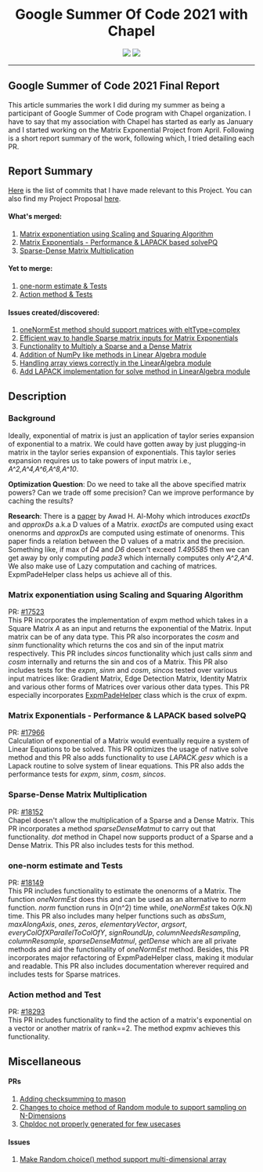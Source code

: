 <div align=center>
  <h1><b> Google Summer Of Code 2021 with Chapel </b></h1>
</div>
<div align=center>
  <img src=https://user-images.githubusercontent.com/29123352/63638548-49064180-c679-11e9-9ffb-35d68650bc7a.png>
  <img src=https://camo.githubusercontent.com/a8a74b3986fa8d06b25c66c7d35cbfd66f1a8f214ce51aad0fedf46673754c46/68747470733a2f2f63686170656c2d6c616e672e6f72672f696d616765732f63686170656c2d6c6f676f2d3230302e706e67>
</div>
<hr>

## Google Summer of Code 2021 Final Report
This article summaries the work I did during my summer as being a participant of Google Summer of Code program with Chapel organization. I have to say that my association with Chapel has started as early as January and I started working on the Matrix Exponential Project from April. Following is a short report summary of the work, following which, I tried detailing each PR.

## Report Summary
[Here](https://github.com/chapel-lang/chapel/commits?author=prashanth018&since=2021-04-01&until=2021-08-31) is the list of commits that I have made relevant to this Project. You can also find my Project Proposal [here](https://github.com/prashanth018/GSoC-21/blob/main/Matrix%20Exponentials%20Proposal.pdf).

#### What's merged:
1. [Matrix exponentiation using Scaling and Squaring Algorithm](https://github.com/prashanth018/GSoC-21/blob/main/README.md#matrix-exponentiation-using-scaling-and-squaring-algorithm)
2. [Matrix Exponentials - Performance & LAPACK based solvePQ](https://github.com/prashanth018/GSoC-21/blob/main/README.md#matrix-exponentials---performance--lapack-based-solvepq)
3. [Sparse-Dense Matrix Multiplication](https://github.com/prashanth018/GSoC-21/blob/main/README.md#sparse-dense-matrix-multiplication)

#### Yet to merge:
1. [one-norm estimate & Tests](https://github.com/prashanth018/GSoC-21/blob/main/README.md#one-norm-estimate-and-tests)
2. [Action method & Tests](https://github.com/prashanth018/GSoC-21/blob/main/README.md#action-method-and-test)

#### Issues created/discovered:
1. [oneNormEst method should support matrices with eltType=complex](https://github.com/chapel-lang/chapel/issues/18158)
2. [Efficient way to handle Sparse matrix inputs for Matrix Exponentials](https://github.com/chapel-lang/chapel/issues/18157)
3. [Functionality to Multiply a Sparse and a Dense Matrix](https://github.com/chapel-lang/chapel/issues/18092)
4. [Addition of NumPy like methods in Linear Algebra module](https://github.com/chapel-lang/chapel/issues/18091)
5. [Handling array views correctly in the LinearAlgebra module](https://github.com/chapel-lang/chapel/issues/18159)
6. [Add LAPACK implementation for solve method in LinearAlgebra module](https://github.com/chapel-lang/chapel/issues/17912)

## Description

### Background

Ideally, exponential of matrix is just an application of taylor series expansion of exponential to a matrix. We could have gotten away by just plugging-in matrix in the taylor series expansion of exponentials. This taylor series expansion requires us to take powers of input matrix i.e., _A^2,A^4,A^6,A^8,A^10_.
  
**Optimization Question**: Do we need to take all the above specified matrix powers? Can we trade off some precision? Can we improve performance by caching the results?
  
**Research**: There is a [paper](https://epubs.siam.org/doi/abs/10.1137/09074721X) by Awad H. Al-Mohy which introduces _exactDs_ and _approxDs_ a.k.a D values of a Matrix. _exactDs_ are computed using exact onenorms and _approxDs_ are computed using estimate of onenorms. This paper finds a relation between the D values of a matrix and the precision. Something like, if max of _D4_ and _D6_ doesn't exceed _1.495585_ then we can get away by only computing _pade3_ which internally computes only _A^2,A^4_. We also make use of Lazy computation and caching of matrices. ExpmPadeHelper class helps us achieve all of this.

### Matrix exponentiation using Scaling and Squaring Algorithm
PR: [#17523](https://github.com/chapel-lang/chapel/pull/17523) <br>
This PR incorporates the implementation of expm method which takes in a Square Matrix _A_ as an input and returns the exponential of the Matrix. Input matrix can be of any data type. This PR also incorporates the _cosm_ and _sinm_ functionality which returns the cos and sin of the input matrix respectively. This PR includes _sincos_ functionality which just calls _sinm_ and _cosm_ internally and returns the sin and cos of a Matrix. This PR also includes tests for the _expm_, _sinm_ and _cosm_, _sincos_ tested over various input matrices like: Gradient Matrix, Edge Detection Matrix, Identity Matrix and various other forms of Matrices over various other data types. This PR especially incorporates [ExpmPadeHelper](https://github.com/prashanth018/GSoC-21/blob/main/README.md#background) class which is the crux of expm.

### Matrix Exponentials - Performance & LAPACK based solvePQ
PR: [#17966](https://github.com/chapel-lang/chapel/pull/17966) <br>
Calculation of exponential of a Matrix would eventually require a system of Linear Equations to be solved. This PR optimizes the usage of native solve method and this PR also adds functionality to use _LAPACK.gesv_ which is a Lapack routine to solve system of linear equations. This PR also adds the performance tests for _expm_, _sinm_, _cosm_, _sincos_.

### Sparse-Dense Matrix Multiplication
PR: [#18152](https://github.com/chapel-lang/chapel/pull/18152) <br>
Chapel doesn't allow the multiplication of a Sparse and a Dense Matrix. This PR incorporates a method _sparseDenseMatmut_ to carry out that functionality. _dot_ method in Chapel now supports product of a Sparse and a Dense Matrix. This PR also includes tests for this method.

### one-norm estimate and Tests
PR: [#18149](https://github.com/chapel-lang/chapel/pull/18149) <br>
This PR includes functionality to estimate the onenorms of a Matrix. The function _oneNormEst_ does this and can be used as an alternative to _norm_ function. _norm_ function runs in O(n^2) time while, _oneNormEst_ takes O(k.N) time. This PR also includes many helper functions such as _absSum_, _maxAlongAxis_, _ones_, _zeros_, _elementaryVector_, _argsort_, _everyColOfXParallelToColOfY_, _signRoundUp_, _columnNeedsResampling_, _columnResample_, _sparseDenseMatmul_, _getDense_ which are all private methods and aid the functionality of _oneNormEst_ method. Besides, this PR incorporates major refactoring of ExpmPadeHelper class, making it modular and readable. This PR also includes documentation wherever required and includes tests for Sparse matrices.

### Action method and Test
PR: [#18293](https://github.com/chapel-lang/chapel/pull/18293) <br>
This PR includes functionality to find the action of a matrix's exponential on a vector or another matrix of rank==2. The method expmv achieves this functionality. 
## Miscellaneous

#### PRs
1. [Adding checksumming to mason](https://github.com/chapel-lang/chapel/pull/17380)
2. [Changes to choice method of Random module to support sampling on N-Dimensions](https://github.com/chapel-lang/chapel/pull/17168)
3. [Chpldoc not properly generated for few usecases](https://github.com/chapel-lang/chapel/pull/17058)

#### Issues
1. [Make Random.choice() method support multi-dimensional array](https://github.com/chapel-lang/chapel/issues/17136)
